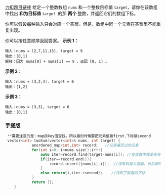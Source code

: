 [力扣题目链接](https://leetcode.cn/problems/two-sum/)
给定一个整数数组 `nums` 和一个整数目标值 `target`，请你在该数组中找出 **和为目标值** _`target`_  的那 **两个** 整数，并返回它们的数组下标。

你可以假设每种输入只会对应一个答案。但是，数组中同一个元素在答案里不能重复出现。

你可以按任意顺序返回答案。
**示例 1：**
```
输入：nums = [2,7,11,15], target = 9
输出：[0,1]
解释：因为 nums[0] + nums[1] == 9 ，返回 [0, 1] 。
```
**示例 2：**
```
输入：nums = [3,2,4], target = 6
输出：[1,2]
```
**示例 3：**
```
输入：nums = [3,3], target = 6
输出：[0,1]
```

### 手搓版
```c++
 **需要注意的是：map按key值查找，所以插的时候要把元素值插first,下标插second
 vector<int> twoSum(vector<int>& nums, int target) {
            unordered_map<int,int> record;   //记录遍历过的元素
            for(int i=0; i<nums.size();i++){
                auto iter=record.find(target-nums[i]); //在容器中找是否有对应值满足
                if(iter==record.end()){
                    record.insert({nums[i],i});  //没有则插入容器，供后面的元素匹配
                }
                else return{i,iter->second};    //找到了就返回下标
            }
            return {};
    }       
```